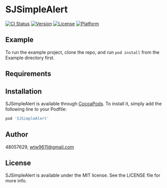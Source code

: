 # SJSimpleAlert

[![CI Status](https://img.shields.io/travis/48057629/SJSimpleAlert.svg?style=flat)](https://travis-ci.org/48057629/SJSimpleAlert)
[![Version](https://img.shields.io/cocoapods/v/SJSimpleAlert.svg?style=flat)](https://cocoapods.org/pods/SJSimpleAlert)
[![License](https://img.shields.io/cocoapods/l/SJSimpleAlert.svg?style=flat)](https://cocoapods.org/pods/SJSimpleAlert)
[![Platform](https://img.shields.io/cocoapods/p/SJSimpleAlert.svg?style=flat)](https://cocoapods.org/pods/SJSimpleAlert)

## Example

To run the example project, clone the repo, and run `pod install` from the Example directory first.

## Requirements

## Installation

SJSimpleAlert is available through [CocoaPods](https://cocoapods.org). To install
it, simply add the following line to your Podfile:

```ruby
pod 'SJSimpleAlert'
```

## Author

48057629, wtw9611@gmail.com

## License

SJSimpleAlert is available under the MIT license. See the LICENSE file for more info.
